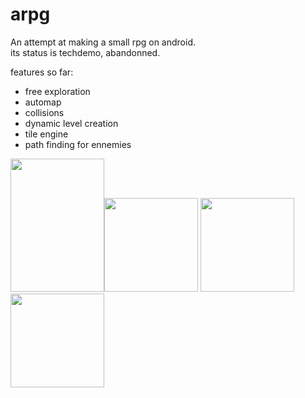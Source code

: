 # arpg

An attempt at making a small rpg on android.   
its status is techdemo, abandonned.   

features so far: 
- free exploration
- automap
- collisions
- dynamic level creation
- tile engine
- path finding for ennemies 
   
<img src="https://github.com/nsklaus/arpg/blob/master/screenshots/arpgNewHud1.png?raw=true" width="150" height="213"><img src="https://github.com/nsklaus/arpg/blob/master/screenshots/invscreen3.png?raw=true" width="150"> <img src="https://github.com/nsklaus/arpg/blob/master/screenshots/mapscreen3.png?raw=true" width="150"> <img src="https://github.com/nsklaus/arpg/blob/master/screenshots/titlescreen.png?raw=true" width="150">   
   
